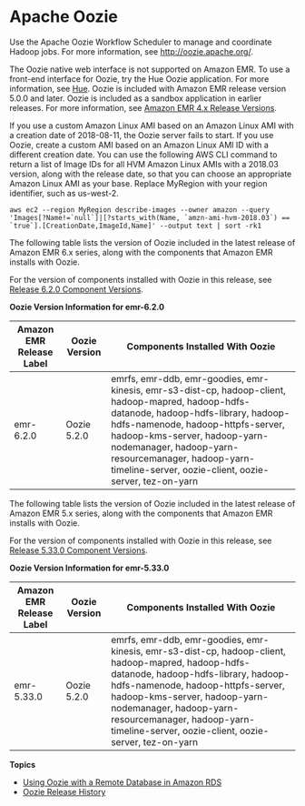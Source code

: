 # Apache Oozie<a name="emr-oozie"></a>

Use the Apache Oozie Workflow Scheduler to manage and coordinate Hadoop jobs\. For more information, see [http://oozie\.apache\.org/](http://oozie.apache.org/)\.

The Oozie native web interface is not supported on Amazon EMR\. To use a front\-end interface for Oozie, try the Hue Oozie application\. For more information, see [Hue](emr-hue.md)\. Oozie is included with Amazon EMR release version 5\.0\.0 and later\. Oozie is included as a sandbox application in earlier releases\. For more information, see [Amazon EMR 4\.x Release Versions](emr-release-4x.md)\.

If you use a custom Amazon Linux AMI based on an Amazon Linux AMI with a creation date of 2018\-08\-11, the Oozie server fails to start\. If you use Oozie, create a custom AMI based on an Amazon Linux AMI ID with a different creation date\. You can use the following AWS CLI command to return a list of Image IDs for all HVM Amazon Linux AMIs with a 2018\.03 version, along with the release date, so that you can choose an appropriate Amazon Linux AMI as your base\. Replace MyRegion with your region identifier, such as us\-west\-2\.

```
aws ec2 --region MyRegion describe-images --owner amazon --query 'Images[?Name!=`null`]|[?starts_with(Name, `amzn-ami-hvm-2018.03`) == `true`].[CreationDate,ImageId,Name]' --output text | sort -rk1
```

The following table lists the version of Oozie included in the latest release of Amazon EMR 6\.x series, along with the components that Amazon EMR installs with Oozie\.

For the version of components installed with Oozie in this release, see [Release 6\.2\.0 Component Versions](emr-release-6x.md#emr-620-release)\.


**Oozie Version Information for emr\-6\.2\.0**  

| Amazon EMR Release Label | Oozie Version | Components Installed With Oozie | 
| --- | --- | --- | 
| emr\-6\.2\.0 | Oozie 5\.2\.0 | emrfs, emr\-ddb, emr\-goodies, emr\-kinesis, emr\-s3\-dist\-cp, hadoop\-client, hadoop\-mapred, hadoop\-hdfs\-datanode, hadoop\-hdfs\-library, hadoop\-hdfs\-namenode, hadoop\-httpfs\-server, hadoop\-kms\-server, hadoop\-yarn\-nodemanager, hadoop\-yarn\-resourcemanager, hadoop\-yarn\-timeline\-server, oozie\-client, oozie\-server, tez\-on\-yarn | 

The following table lists the version of Oozie included in the latest release of Amazon EMR 5\.x series, along with the components that Amazon EMR installs with Oozie\.

For the version of components installed with Oozie in this release, see [Release 5\.33\.0 Component Versions](emr-release-5x.md#emr-5330-release)\.


**Oozie Version Information for emr\-5\.33\.0**  

| Amazon EMR Release Label | Oozie Version | Components Installed With Oozie | 
| --- | --- | --- | 
| emr\-5\.33\.0 | Oozie 5\.2\.0 | emrfs, emr\-ddb, emr\-goodies, emr\-kinesis, emr\-s3\-dist\-cp, hadoop\-client, hadoop\-mapred, hadoop\-hdfs\-datanode, hadoop\-hdfs\-library, hadoop\-hdfs\-namenode, hadoop\-httpfs\-server, hadoop\-kms\-server, hadoop\-yarn\-nodemanager, hadoop\-yarn\-resourcemanager, hadoop\-yarn\-timeline\-server, oozie\-client, oozie\-server, tez\-on\-yarn | 

**Topics**
+ [Using Oozie with a Remote Database in Amazon RDS](oozie-rds.md)
+ [Oozie Release History](Oozie-release-history.md)